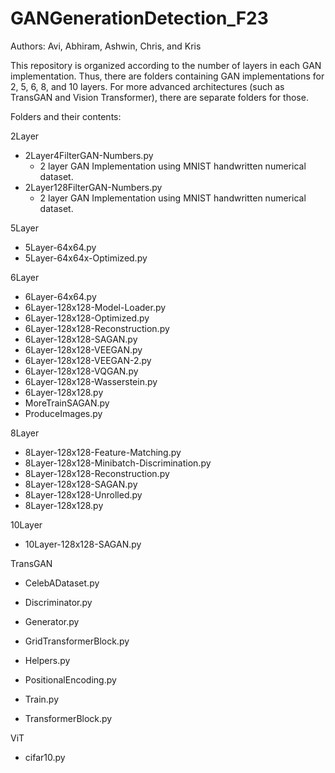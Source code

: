 # GANGenerationDetection_F23

Authors: Avi, Abhiram, Ashwin, Chris, and Kris

This repository is organized according to the number of layers in each GAN implementation. Thus, there are folders containing GAN implementations for 2, 5, 6, 8, and 10 layers. For more advanced architectures (such as TransGAN and Vision Transformer), there are separate folders for those.

Folders and their contents:

2Layer
* 2Layer4FilterGAN-Numbers.py
    - 2 layer GAN Implementation using MNIST handwritten numerical dataset.
* 2Layer128FilterGAN-Numbers.py
    - 2 layer GAN Implementation using MNIST handwritten numerical dataset.

5Layer
* 5Layer-64x64.py
* 5Layer-64x64x-Optimized.py

6Layer
* 6Layer-64x64.py
* 6Layer-128x128-Model-Loader.py
* 6Layer-128x128-Optimized.py
* 6Layer-128x128-Reconstruction.py
* 6Layer-128x128-SAGAN.py
* 6Layer-128x128-VEEGAN.py
* 6Layer-128x128-VEEGAN-2.py
* 6Layer-128x128-VQGAN.py
* 6Layer-128x128-Wasserstein.py
* 6Layer-128x128.py
* MoreTrainSAGAN.py
* ProduceImages.py

8Layer
* 8Layer-128x128-Feature-Matching.py
* 8Layer-128x128-Minibatch-Discrimination.py
* 8Layer-128x128-Reconstruction.py
* 8Layer-128x128-SAGAN.py
* 8Layer-128x128-Unrolled.py
* 8Layer-128x128.py

10Layer
* 10Layer-128x128-SAGAN.py

TransGAN
* CelebADataset.py
* Discriminator.py
* Generator.py
* GridTransformerBlock.py
* Helpers.py
* PositionalEncoding.py

* Train.py
* TransformerBlock.py

ViT
* cifar10.py
